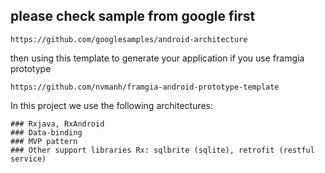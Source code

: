 ## please check sample from google first 
    https://github.com/googlesamples/android-architecture
    
then using this template to generate your application if you use framgia prototype

    https://github.com/nvmanh/framgia-android-prototype-template
    
In this project we use the following architectures:

    ### Rxjava, RxAndroid
    ### Data-binding
    ### MVP pattern
    ### Other support libraries Rx: sqlbrite (sqlite), retrofit (restful service)
 
    
